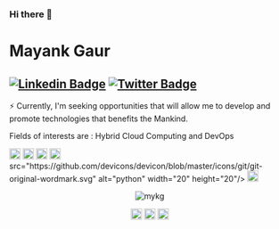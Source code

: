 ### Hi there 👋

# Mayank Gaur 
[![Linkedin Badge](https://img.shields.io/badge/-mayankgaur-blue?style=social&logo=Linkedin&logoColor=blue&link=https://www.linkedin.com/in/mynkg/)](https://www.linkedin.com/in/mynkg/) [![Twitter Badge](http://img.shields.io/badge/-mayankgaur-1ca0f1?style=social&logo=twitter&logoColor=blue&link=https://twitter.com/_mynk_g)](https://twitter.com/_mynk_g) 
---


⚡ Currently, I'm seeking opportunities that will allow me to develop and promote technologies that benefits the Mankind.

Fields of interests are : Hybrid Cloud Computing and DevOps


<p align="left"><img src="https://devicons.github.io/devicon/devicon.git/icons/amazonwebservices/amazonwebservices-original-wordmark.svg" alt="aws" width="20" height="20"/> <img src="https://devicons.github.io/devicon/devicon.git/icons/docker/docker-original-wordmark.svg" alt="docker" width="20" height="20"/> <img src="https://devicons.github.io/devicon/devicon.git/icons/redhat/redhat-original-wordmark.svg" alt="redhat" width="20" height="20"/> <img src="https://devicons.github.io/devicon/devicon.git/icons/python/python-original-wordmark.svg" alt="python" width="20" height="20"/> src="https://github.com/devicons/devicon/blob/master/icons/git/git-original-wordmark.svg" alt="python" width="20" height="20"/> <img src="https://cdn.jsdelivr.net/npm/simple-icons@3.1.0/icons/flutter.svg" alt="flutter" width="20" height="20"/></p><p align="center"> <img src="https://github-readme-stats.vercel.app/api?username=mykg&show_icons=true" alt="mykg" /> </p>

<p align="center">
<a href="https://twitter.com/_mynk_g" target="blank"><img align="center" src="https://cdn.jsdelivr.net/npm/simple-icons@3.0.1/icons/twitter.svg" alt="_mynk_g" height="20" width="20" /></a>
<a href="https://www.linkedin.com/in/mynkg/" target="blank"><img align="center" src="https://cdn.jsdelivr.net/npm/simple-icons@3.0.1/icons/linkedin.svg" alt="mynkg" height="20" width="20" /></a>
<a href="https://mynk.home.blog/" target="blank"><img align="center" src="https://cdn.jsdelivr.net/npm/simple-icons@3.0.1/icons/medium.svg" alt="rna" height="20" width="20" /></a>
</p>
